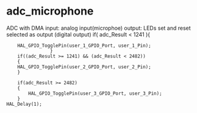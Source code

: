 # adc_microphone
ADC with DMA
input: analog input(microphoe)
output: LEDs set and reset selected as output (digital output)
 if( adc_Result < 1241 ){
		
		HAL_GPIO_TogglePin(user_1_GPIO_Port, user_1_Pin);
					}
		if((adc_Result >= 1241) && (adc_Result < 2482))
		{
		HAL_GPIO_TogglePin(user_2_GPIO_Port, user_2_Pin);
		}
		
		if(adc_Result >= 2482)
		{
			HAL_GPIO_TogglePin(user_3_GPIO_Port, user_3_Pin);
		}
	HAL_Delay(1);
  
	
